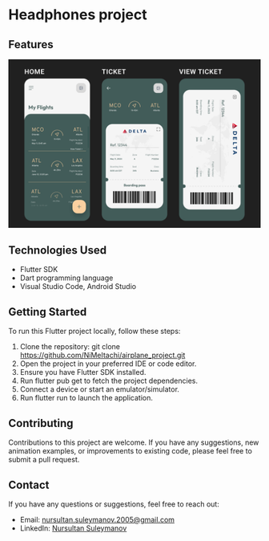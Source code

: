 # Headphones project



## Features

![Airplane project](https://github.com/NiMeItachi/airplane_project/blob/master/airplane_git/screens.png)

## Technologies Used

- Flutter SDK
- Dart programming language
- Visual Studio Code, Android Studio

## Getting Started

To run this Flutter project locally, follow these steps:

1. Clone the repository: git clone https://github.com/NiMeItachi/airplane_project.git
2. Open the project in your preferred IDE or code editor.
3. Ensure you have Flutter SDK installed.
4. Run flutter pub get to fetch the project dependencies.
5. Connect a device or start an emulator/simulator.
6. Run flutter run to launch the application.

## Contributing

Contributions to this project are welcome. If you have any suggestions, new animation examples, or improvements to existing code, please feel free to submit a pull request.

## Contact

If you have any questions or suggestions, feel free to reach out:

- Email: [nursultan.suleymanov.2005@gmail.com](mailto:nursultan.suleymanov.2005@gmail.com)
- LinkedIn: [Nursultan Suleymanov](https://www.linkedin.com/in/nursultan-suleymanov-046561260/)
